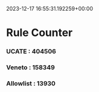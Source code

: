 2023-12-17 16:55:31.192259+00:00
# Rule Counter 
 ### UCATE : 404506

 ### Veneto : 158349

 ### Allowlist : 13930